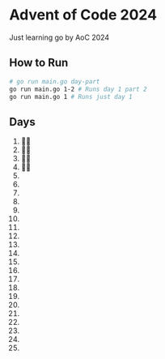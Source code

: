 # Advent of Code 2024

Just learning go by AoC 2024

## How to Run
```bash
# go run main.go day-part
go run main.go 1-2 # Runs day 1 part 2
go run main.go 1 # Runs just day 1
```

## Days

1. 🌟🌟
2. 🌟🌟
3. 🌟🌟
4. 🌟🌟
5.
6.
7.
8.
9.
10.
11.
12.
13.
14.
15.
16.
17.
18.
19.
20.
21.
22.
23.
24.
25.

